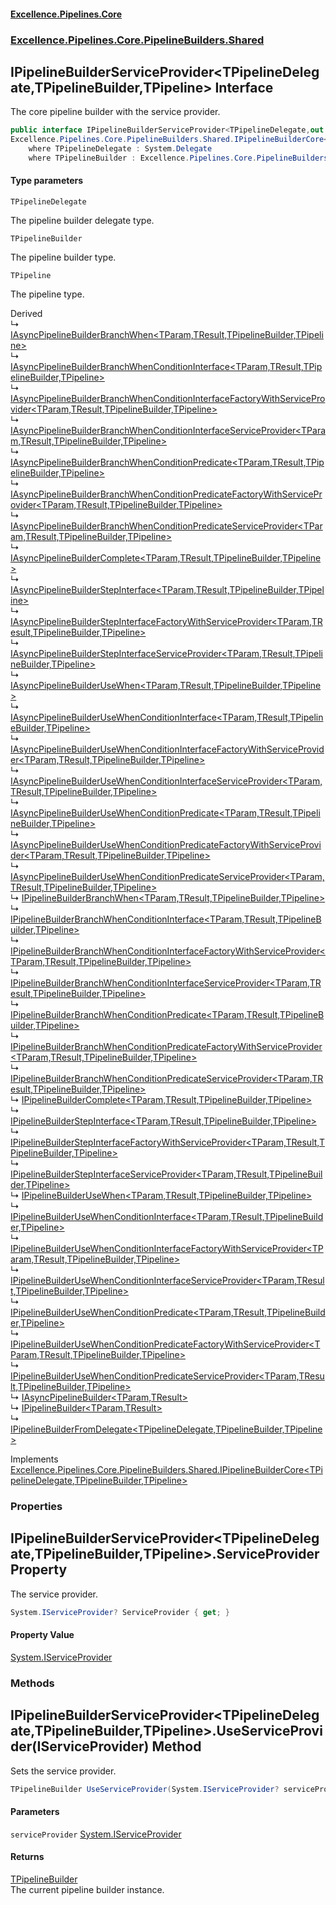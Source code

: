 #### [Excellence.Pipelines.Core](Excellence.Pipelines.md 'Excellence.Pipelines')
### [Excellence.Pipelines.Core.PipelineBuilders.Shared](Excellence.Pipelines.md#Excellence.Pipelines.Core.PipelineBuilders.Shared 'Excellence.Pipelines.Core.PipelineBuilders.Shared')

## IPipelineBuilderServiceProvider<TPipelineDelegate,TPipelineBuilder,TPipeline> Interface

The core pipeline builder with the service provider.

```csharp
public interface IPipelineBuilderServiceProvider<TPipelineDelegate,out TPipelineBuilder,out TPipeline> :
Excellence.Pipelines.Core.PipelineBuilders.Shared.IPipelineBuilderCore<TPipelineDelegate, TPipelineBuilder, TPipeline>
    where TPipelineDelegate : System.Delegate
    where TPipelineBuilder : Excellence.Pipelines.Core.PipelineBuilders.Shared.IPipelineBuilderServiceProvider<TPipelineDelegate, TPipelineBuilder, TPipeline>
```
#### Type parameters

<a name='Excellence.Pipelines.Core.PipelineBuilders.Shared.IPipelineBuilderServiceProvider_TPipelineDelegate,TPipelineBuilder,TPipeline_.TPipelineDelegate'></a>

`TPipelineDelegate`

The pipeline builder delegate type.

<a name='Excellence.Pipelines.Core.PipelineBuilders.Shared.IPipelineBuilderServiceProvider_TPipelineDelegate,TPipelineBuilder,TPipeline_.TPipelineBuilder'></a>

`TPipelineBuilder`

The pipeline builder type.

<a name='Excellence.Pipelines.Core.PipelineBuilders.Shared.IPipelineBuilderServiceProvider_TPipelineDelegate,TPipelineBuilder,TPipeline_.TPipeline'></a>

`TPipeline`

The pipeline type.

Derived  
&#8627; [IAsyncPipelineBuilderBranchWhen&lt;TParam,TResult,TPipelineBuilder,TPipeline&gt;](IAsyncPipelineBuilderBranchWhen_TParam,TResult,TPipelineBuilder,TPipeline_.md 'Excellence.Pipelines.Core.PipelineBuilders.Async.IAsyncPipelineBuilderBranchWhen<TParam,TResult,TPipelineBuilder,TPipeline>')  
&#8627; [IAsyncPipelineBuilderBranchWhenConditionInterface&lt;TParam,TResult,TPipelineBuilder,TPipeline&gt;](IAsyncPipelineBuilderBranchWhenConditionInterface_TParam,TResult,TPipelineBuilder,TPipeline_.md 'Excellence.Pipelines.Core.PipelineBuilders.Async.IAsyncPipelineBuilderBranchWhenConditionInterface<TParam,TResult,TPipelineBuilder,TPipeline>')  
&#8627; [IAsyncPipelineBuilderBranchWhenConditionInterfaceFactoryWithServiceProvider&lt;TParam,TResult,TPipelineBuilder,TPipeline&gt;](IAsyncPipelineBuilderBranchWhenConditionInterfaceFactoryWithServiceProvider_TParam,TResult,TPipelineBuilder,TPipeline_.md 'Excellence.Pipelines.Core.PipelineBuilders.Async.IAsyncPipelineBuilderBranchWhenConditionInterfaceFactoryWithServiceProvider<TParam,TResult,TPipelineBuilder,TPipeline>')  
&#8627; [IAsyncPipelineBuilderBranchWhenConditionInterfaceServiceProvider&lt;TParam,TResult,TPipelineBuilder,TPipeline&gt;](IAsyncPipelineBuilderBranchWhenConditionInterfaceServiceProvider_TParam,TResult,TPipelineBuilder,TPipeline_.md 'Excellence.Pipelines.Core.PipelineBuilders.Async.IAsyncPipelineBuilderBranchWhenConditionInterfaceServiceProvider<TParam,TResult,TPipelineBuilder,TPipeline>')  
&#8627; [IAsyncPipelineBuilderBranchWhenConditionPredicate&lt;TParam,TResult,TPipelineBuilder,TPipeline&gt;](IAsyncPipelineBuilderBranchWhenConditionPredicate_TParam,TResult,TPipelineBuilder,TPipeline_.md 'Excellence.Pipelines.Core.PipelineBuilders.Async.IAsyncPipelineBuilderBranchWhenConditionPredicate<TParam,TResult,TPipelineBuilder,TPipeline>')  
&#8627; [IAsyncPipelineBuilderBranchWhenConditionPredicateFactoryWithServiceProvider&lt;TParam,TResult,TPipelineBuilder,TPipeline&gt;](IAsyncPipelineBuilderBranchWhenConditionPredicateFactoryWithServiceProvider_TParam,TResult,TPipelineBuilder,TPipeline_.md 'Excellence.Pipelines.Core.PipelineBuilders.Async.IAsyncPipelineBuilderBranchWhenConditionPredicateFactoryWithServiceProvider<TParam,TResult,TPipelineBuilder,TPipeline>')  
&#8627; [IAsyncPipelineBuilderBranchWhenConditionPredicateServiceProvider&lt;TParam,TResult,TPipelineBuilder,TPipeline&gt;](IAsyncPipelineBuilderBranchWhenConditionPredicateServiceProvider_TParam,TResult,TPipelineBuilder,TPipeline_.md 'Excellence.Pipelines.Core.PipelineBuilders.Async.IAsyncPipelineBuilderBranchWhenConditionPredicateServiceProvider<TParam,TResult,TPipelineBuilder,TPipeline>')  
&#8627; [IAsyncPipelineBuilderComplete&lt;TParam,TResult,TPipelineBuilder,TPipeline&gt;](IAsyncPipelineBuilderComplete_TParam,TResult,TPipelineBuilder,TPipeline_.md 'Excellence.Pipelines.Core.PipelineBuilders.Async.IAsyncPipelineBuilderComplete<TParam,TResult,TPipelineBuilder,TPipeline>')  
&#8627; [IAsyncPipelineBuilderStepInterface&lt;TParam,TResult,TPipelineBuilder,TPipeline&gt;](IAsyncPipelineBuilderStepInterface_TParam,TResult,TPipelineBuilder,TPipeline_.md 'Excellence.Pipelines.Core.PipelineBuilders.Async.IAsyncPipelineBuilderStepInterface<TParam,TResult,TPipelineBuilder,TPipeline>')  
&#8627; [IAsyncPipelineBuilderStepInterfaceFactoryWithServiceProvider&lt;TParam,TResult,TPipelineBuilder,TPipeline&gt;](IAsyncPipelineBuilderStepInterfaceFactoryWithServiceProvider_TParam,TResult,TPipelineBuilder,TPipeline_.md 'Excellence.Pipelines.Core.PipelineBuilders.Async.IAsyncPipelineBuilderStepInterfaceFactoryWithServiceProvider<TParam,TResult,TPipelineBuilder,TPipeline>')  
&#8627; [IAsyncPipelineBuilderStepInterfaceServiceProvider&lt;TParam,TResult,TPipelineBuilder,TPipeline&gt;](IAsyncPipelineBuilderStepInterfaceServiceProvider_TParam,TResult,TPipelineBuilder,TPipeline_.md 'Excellence.Pipelines.Core.PipelineBuilders.Async.IAsyncPipelineBuilderStepInterfaceServiceProvider<TParam,TResult,TPipelineBuilder,TPipeline>')  
&#8627; [IAsyncPipelineBuilderUseWhen&lt;TParam,TResult,TPipelineBuilder,TPipeline&gt;](IAsyncPipelineBuilderUseWhen_TParam,TResult,TPipelineBuilder,TPipeline_.md 'Excellence.Pipelines.Core.PipelineBuilders.Async.IAsyncPipelineBuilderUseWhen<TParam,TResult,TPipelineBuilder,TPipeline>')  
&#8627; [IAsyncPipelineBuilderUseWhenConditionInterface&lt;TParam,TResult,TPipelineBuilder,TPipeline&gt;](IAsyncPipelineBuilderUseWhenConditionInterface_TParam,TResult,TPipelineBuilder,TPipeline_.md 'Excellence.Pipelines.Core.PipelineBuilders.Async.IAsyncPipelineBuilderUseWhenConditionInterface<TParam,TResult,TPipelineBuilder,TPipeline>')  
&#8627; [IAsyncPipelineBuilderUseWhenConditionInterfaceFactoryWithServiceProvider&lt;TParam,TResult,TPipelineBuilder,TPipeline&gt;](IAsyncPipelineBuilderUseWhenConditionInterfaceFactoryWithServiceProvider_TParam,TResult,TPipelineBuilder,TPipeline_.md 'Excellence.Pipelines.Core.PipelineBuilders.Async.IAsyncPipelineBuilderUseWhenConditionInterfaceFactoryWithServiceProvider<TParam,TResult,TPipelineBuilder,TPipeline>')  
&#8627; [IAsyncPipelineBuilderUseWhenConditionInterfaceServiceProvider&lt;TParam,TResult,TPipelineBuilder,TPipeline&gt;](IAsyncPipelineBuilderUseWhenConditionInterfaceServiceProvider_TParam,TResult,TPipelineBuilder,TPipeline_.md 'Excellence.Pipelines.Core.PipelineBuilders.Async.IAsyncPipelineBuilderUseWhenConditionInterfaceServiceProvider<TParam,TResult,TPipelineBuilder,TPipeline>')  
&#8627; [IAsyncPipelineBuilderUseWhenConditionPredicate&lt;TParam,TResult,TPipelineBuilder,TPipeline&gt;](IAsyncPipelineBuilderUseWhenConditionPredicate_TParam,TResult,TPipelineBuilder,TPipeline_.md 'Excellence.Pipelines.Core.PipelineBuilders.Async.IAsyncPipelineBuilderUseWhenConditionPredicate<TParam,TResult,TPipelineBuilder,TPipeline>')  
&#8627; [IAsyncPipelineBuilderUseWhenConditionPredicateFactoryWithServiceProvider&lt;TParam,TResult,TPipelineBuilder,TPipeline&gt;](IAsyncPipelineBuilderUseWhenConditionPredicateFactoryWithServiceProvider_TParam,TResult,TPipelineBuilder,TPipeline_.md 'Excellence.Pipelines.Core.PipelineBuilders.Async.IAsyncPipelineBuilderUseWhenConditionPredicateFactoryWithServiceProvider<TParam,TResult,TPipelineBuilder,TPipeline>')  
&#8627; [IAsyncPipelineBuilderUseWhenConditionPredicateServiceProvider&lt;TParam,TResult,TPipelineBuilder,TPipeline&gt;](IAsyncPipelineBuilderUseWhenConditionPredicateServiceProvider_TParam,TResult,TPipelineBuilder,TPipeline_.md 'Excellence.Pipelines.Core.PipelineBuilders.Async.IAsyncPipelineBuilderUseWhenConditionPredicateServiceProvider<TParam,TResult,TPipelineBuilder,TPipeline>')  
&#8627; [IPipelineBuilderBranchWhen&lt;TParam,TResult,TPipelineBuilder,TPipeline&gt;](IPipelineBuilderBranchWhen_TParam,TResult,TPipelineBuilder,TPipeline_.md 'Excellence.Pipelines.Core.PipelineBuilders.Default.IPipelineBuilderBranchWhen<TParam,TResult,TPipelineBuilder,TPipeline>')  
&#8627; [IPipelineBuilderBranchWhenConditionInterface&lt;TParam,TResult,TPipelineBuilder,TPipeline&gt;](IPipelineBuilderBranchWhenConditionInterface_TParam,TResult,TPipelineBuilder,TPipeline_.md 'Excellence.Pipelines.Core.PipelineBuilders.Default.IPipelineBuilderBranchWhenConditionInterface<TParam,TResult,TPipelineBuilder,TPipeline>')  
&#8627; [IPipelineBuilderBranchWhenConditionInterfaceFactoryWithServiceProvider&lt;TParam,TResult,TPipelineBuilder,TPipeline&gt;](IPipelineBuilderBranchWhenConditionInterfaceFactoryWithServiceProvider_TParam,TResult,TPipelineBuilder,TPipeline_.md 'Excellence.Pipelines.Core.PipelineBuilders.Default.IPipelineBuilderBranchWhenConditionInterfaceFactoryWithServiceProvider<TParam,TResult,TPipelineBuilder,TPipeline>')  
&#8627; [IPipelineBuilderBranchWhenConditionInterfaceServiceProvider&lt;TParam,TResult,TPipelineBuilder,TPipeline&gt;](IPipelineBuilderBranchWhenConditionInterfaceServiceProvider_TParam,TResult,TPipelineBuilder,TPipeline_.md 'Excellence.Pipelines.Core.PipelineBuilders.Default.IPipelineBuilderBranchWhenConditionInterfaceServiceProvider<TParam,TResult,TPipelineBuilder,TPipeline>')  
&#8627; [IPipelineBuilderBranchWhenConditionPredicate&lt;TParam,TResult,TPipelineBuilder,TPipeline&gt;](IPipelineBuilderBranchWhenConditionPredicate_TParam,TResult,TPipelineBuilder,TPipeline_.md 'Excellence.Pipelines.Core.PipelineBuilders.Default.IPipelineBuilderBranchWhenConditionPredicate<TParam,TResult,TPipelineBuilder,TPipeline>')  
&#8627; [IPipelineBuilderBranchWhenConditionPredicateFactoryWithServiceProvider&lt;TParam,TResult,TPipelineBuilder,TPipeline&gt;](IPipelineBuilderBranchWhenConditionPredicateFactoryWithServiceProvider_TParam,TResult,TPipelineBuilder,TPipeline_.md 'Excellence.Pipelines.Core.PipelineBuilders.Default.IPipelineBuilderBranchWhenConditionPredicateFactoryWithServiceProvider<TParam,TResult,TPipelineBuilder,TPipeline>')  
&#8627; [IPipelineBuilderBranchWhenConditionPredicateServiceProvider&lt;TParam,TResult,TPipelineBuilder,TPipeline&gt;](IPipelineBuilderBranchWhenConditionPredicateServiceProvider_TParam,TResult,TPipelineBuilder,TPipeline_.md 'Excellence.Pipelines.Core.PipelineBuilders.Default.IPipelineBuilderBranchWhenConditionPredicateServiceProvider<TParam,TResult,TPipelineBuilder,TPipeline>')  
&#8627; [IPipelineBuilderComplete&lt;TParam,TResult,TPipelineBuilder,TPipeline&gt;](IPipelineBuilderComplete_TParam,TResult,TPipelineBuilder,TPipeline_.md 'Excellence.Pipelines.Core.PipelineBuilders.Default.IPipelineBuilderComplete<TParam,TResult,TPipelineBuilder,TPipeline>')  
&#8627; [IPipelineBuilderStepInterface&lt;TParam,TResult,TPipelineBuilder,TPipeline&gt;](IPipelineBuilderStepInterface_TParam,TResult,TPipelineBuilder,TPipeline_.md 'Excellence.Pipelines.Core.PipelineBuilders.Default.IPipelineBuilderStepInterface<TParam,TResult,TPipelineBuilder,TPipeline>')  
&#8627; [IPipelineBuilderStepInterfaceFactoryWithServiceProvider&lt;TParam,TResult,TPipelineBuilder,TPipeline&gt;](IPipelineBuilderStepInterfaceFactoryWithServiceProvider_TParam,TResult,TPipelineBuilder,TPipeline_.md 'Excellence.Pipelines.Core.PipelineBuilders.Default.IPipelineBuilderStepInterfaceFactoryWithServiceProvider<TParam,TResult,TPipelineBuilder,TPipeline>')  
&#8627; [IPipelineBuilderStepInterfaceServiceProvider&lt;TParam,TResult,TPipelineBuilder,TPipeline&gt;](IPipelineBuilderStepInterfaceServiceProvider_TParam,TResult,TPipelineBuilder,TPipeline_.md 'Excellence.Pipelines.Core.PipelineBuilders.Default.IPipelineBuilderStepInterfaceServiceProvider<TParam,TResult,TPipelineBuilder,TPipeline>')  
&#8627; [IPipelineBuilderUseWhen&lt;TParam,TResult,TPipelineBuilder,TPipeline&gt;](IPipelineBuilderUseWhen_TParam,TResult,TPipelineBuilder,TPipeline_.md 'Excellence.Pipelines.Core.PipelineBuilders.Default.IPipelineBuilderUseWhen<TParam,TResult,TPipelineBuilder,TPipeline>')  
&#8627; [IPipelineBuilderUseWhenConditionInterface&lt;TParam,TResult,TPipelineBuilder,TPipeline&gt;](IPipelineBuilderUseWhenConditionInterface_TParam,TResult,TPipelineBuilder,TPipeline_.md 'Excellence.Pipelines.Core.PipelineBuilders.Default.IPipelineBuilderUseWhenConditionInterface<TParam,TResult,TPipelineBuilder,TPipeline>')  
&#8627; [IPipelineBuilderUseWhenConditionInterfaceFactoryWithServiceProvider&lt;TParam,TResult,TPipelineBuilder,TPipeline&gt;](IPipelineBuilderUseWhenConditionInterfaceFactoryWithServiceProvider_TParam,TResult,TPipelineBuilder,TPipeline_.md 'Excellence.Pipelines.Core.PipelineBuilders.Default.IPipelineBuilderUseWhenConditionInterfaceFactoryWithServiceProvider<TParam,TResult,TPipelineBuilder,TPipeline>')  
&#8627; [IPipelineBuilderUseWhenConditionInterfaceServiceProvider&lt;TParam,TResult,TPipelineBuilder,TPipeline&gt;](IPipelineBuilderUseWhenConditionInterfaceServiceProvider_TParam,TResult,TPipelineBuilder,TPipeline_.md 'Excellence.Pipelines.Core.PipelineBuilders.Default.IPipelineBuilderUseWhenConditionInterfaceServiceProvider<TParam,TResult,TPipelineBuilder,TPipeline>')  
&#8627; [IPipelineBuilderUseWhenConditionPredicate&lt;TParam,TResult,TPipelineBuilder,TPipeline&gt;](IPipelineBuilderUseWhenConditionPredicate_TParam,TResult,TPipelineBuilder,TPipeline_.md 'Excellence.Pipelines.Core.PipelineBuilders.Default.IPipelineBuilderUseWhenConditionPredicate<TParam,TResult,TPipelineBuilder,TPipeline>')  
&#8627; [IPipelineBuilderUseWhenConditionPredicateFactoryWithServiceProvider&lt;TParam,TResult,TPipelineBuilder,TPipeline&gt;](IPipelineBuilderUseWhenConditionPredicateFactoryWithServiceProvider_TParam,TResult,TPipelineBuilder,TPipeline_.md 'Excellence.Pipelines.Core.PipelineBuilders.Default.IPipelineBuilderUseWhenConditionPredicateFactoryWithServiceProvider<TParam,TResult,TPipelineBuilder,TPipeline>')  
&#8627; [IPipelineBuilderUseWhenConditionPredicateServiceProvider&lt;TParam,TResult,TPipelineBuilder,TPipeline&gt;](IPipelineBuilderUseWhenConditionPredicateServiceProvider_TParam,TResult,TPipelineBuilder,TPipeline_.md 'Excellence.Pipelines.Core.PipelineBuilders.Default.IPipelineBuilderUseWhenConditionPredicateServiceProvider<TParam,TResult,TPipelineBuilder,TPipeline>')  
&#8627; [IAsyncPipelineBuilder&lt;TParam,TResult&gt;](IAsyncPipelineBuilder_TParam,TResult_.md 'Excellence.Pipelines.Core.PipelineBuilders.IAsyncPipelineBuilder<TParam,TResult>')  
&#8627; [IPipelineBuilder&lt;TParam,TResult&gt;](IPipelineBuilder_TParam,TResult_.md 'Excellence.Pipelines.Core.PipelineBuilders.IPipelineBuilder<TParam,TResult>')  
&#8627; [IPipelineBuilderFromDelegate&lt;TPipelineDelegate,TPipelineBuilder,TPipeline&gt;](IPipelineBuilderFromDelegate_TPipelineDelegate,TPipelineBuilder,TPipeline_.md 'Excellence.Pipelines.Core.PipelineBuilders.Shared.IPipelineBuilderFromDelegate<TPipelineDelegate,TPipelineBuilder,TPipeline>')

Implements [Excellence.Pipelines.Core.PipelineBuilders.Shared.IPipelineBuilderCore&lt;](IPipelineBuilderCore_TPipelineDelegate,TPipelineBuilder,TPipeline_.md 'Excellence.Pipelines.Core.PipelineBuilders.Shared.IPipelineBuilderCore<TPipelineDelegate,TPipelineBuilder,TPipeline>')[TPipelineDelegate](IPipelineBuilderServiceProvider_TPipelineDelegate,TPipelineBuilder,TPipeline_.md#Excellence.Pipelines.Core.PipelineBuilders.Shared.IPipelineBuilderServiceProvider_TPipelineDelegate,TPipelineBuilder,TPipeline_.TPipelineDelegate 'Excellence.Pipelines.Core.PipelineBuilders.Shared.IPipelineBuilderServiceProvider<TPipelineDelegate,TPipelineBuilder,TPipeline>.TPipelineDelegate')[,](IPipelineBuilderCore_TPipelineDelegate,TPipelineBuilder,TPipeline_.md 'Excellence.Pipelines.Core.PipelineBuilders.Shared.IPipelineBuilderCore<TPipelineDelegate,TPipelineBuilder,TPipeline>')[TPipelineBuilder](IPipelineBuilderServiceProvider_TPipelineDelegate,TPipelineBuilder,TPipeline_.md#Excellence.Pipelines.Core.PipelineBuilders.Shared.IPipelineBuilderServiceProvider_TPipelineDelegate,TPipelineBuilder,TPipeline_.TPipelineBuilder 'Excellence.Pipelines.Core.PipelineBuilders.Shared.IPipelineBuilderServiceProvider<TPipelineDelegate,TPipelineBuilder,TPipeline>.TPipelineBuilder')[,](IPipelineBuilderCore_TPipelineDelegate,TPipelineBuilder,TPipeline_.md 'Excellence.Pipelines.Core.PipelineBuilders.Shared.IPipelineBuilderCore<TPipelineDelegate,TPipelineBuilder,TPipeline>')[TPipeline](IPipelineBuilderServiceProvider_TPipelineDelegate,TPipelineBuilder,TPipeline_.md#Excellence.Pipelines.Core.PipelineBuilders.Shared.IPipelineBuilderServiceProvider_TPipelineDelegate,TPipelineBuilder,TPipeline_.TPipeline 'Excellence.Pipelines.Core.PipelineBuilders.Shared.IPipelineBuilderServiceProvider<TPipelineDelegate,TPipelineBuilder,TPipeline>.TPipeline')[&gt;](IPipelineBuilderCore_TPipelineDelegate,TPipelineBuilder,TPipeline_.md 'Excellence.Pipelines.Core.PipelineBuilders.Shared.IPipelineBuilderCore<TPipelineDelegate,TPipelineBuilder,TPipeline>')
### Properties

<a name='Excellence.Pipelines.Core.PipelineBuilders.Shared.IPipelineBuilderServiceProvider_TPipelineDelegate,TPipelineBuilder,TPipeline_.ServiceProvider'></a>

## IPipelineBuilderServiceProvider<TPipelineDelegate,TPipelineBuilder,TPipeline>.ServiceProvider Property

The service provider.

```csharp
System.IServiceProvider? ServiceProvider { get; }
```

#### Property Value
[System.IServiceProvider](https://docs.microsoft.com/en-us/dotnet/api/System.IServiceProvider 'System.IServiceProvider')
### Methods

<a name='Excellence.Pipelines.Core.PipelineBuilders.Shared.IPipelineBuilderServiceProvider_TPipelineDelegate,TPipelineBuilder,TPipeline_.UseServiceProvider(System.IServiceProvider)'></a>

## IPipelineBuilderServiceProvider<TPipelineDelegate,TPipelineBuilder,TPipeline>.UseServiceProvider(IServiceProvider) Method

Sets the service provider.

```csharp
TPipelineBuilder UseServiceProvider(System.IServiceProvider? serviceProvider);
```
#### Parameters

<a name='Excellence.Pipelines.Core.PipelineBuilders.Shared.IPipelineBuilderServiceProvider_TPipelineDelegate,TPipelineBuilder,TPipeline_.UseServiceProvider(System.IServiceProvider).serviceProvider'></a>

`serviceProvider` [System.IServiceProvider](https://docs.microsoft.com/en-us/dotnet/api/System.IServiceProvider 'System.IServiceProvider')

#### Returns
[TPipelineBuilder](IPipelineBuilderServiceProvider_TPipelineDelegate,TPipelineBuilder,TPipeline_.md#Excellence.Pipelines.Core.PipelineBuilders.Shared.IPipelineBuilderServiceProvider_TPipelineDelegate,TPipelineBuilder,TPipeline_.TPipelineBuilder 'Excellence.Pipelines.Core.PipelineBuilders.Shared.IPipelineBuilderServiceProvider<TPipelineDelegate,TPipelineBuilder,TPipeline>.TPipelineBuilder')  
The current pipeline builder instance.
